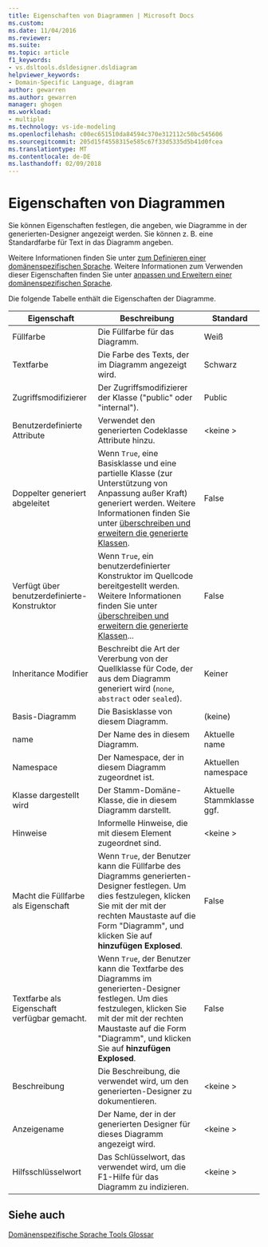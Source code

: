 ```yaml
---
title: Eigenschaften von Diagrammen | Microsoft Docs
ms.custom: 
ms.date: 11/04/2016
ms.reviewer: 
ms.suite: 
ms.topic: article
f1_keywords:
- vs.dsltools.dsldesigner.dsldiagram
helpviewer_keywords:
- Domain-Specific Language, diagram
author: gewarren
ms.author: gewarren
manager: ghogen
ms.workload:
- multiple
ms.technology: vs-ide-modeling
ms.openlocfilehash: c00ec651510da84594c370e312112c50bc545606
ms.sourcegitcommit: 205d15f4558315e585c67f33d5335d5b41d0fcea
ms.translationtype: MT
ms.contentlocale: de-DE
ms.lasthandoff: 02/09/2018
---
```

# <a name="properties-of-diagrams"></a>Eigenschaften von Diagrammen
Sie können Eigenschaften festlegen, die angeben, wie Diagramme in der generierten-Designer angezeigt werden. Sie können z. B. eine Standardfarbe für Text in das Diagramm angeben.  
  
 Weitere Informationen finden Sie unter [zum Definieren einer domänenspezifischen Sprache](../modeling/how-to-define-a-domain-specific-language.md). Weitere Informationen zum Verwenden dieser Eigenschaften finden Sie unter [anpassen und Erweitern einer domänenspezifischen Sprache](../modeling/customizing-and-extending-a-domain-specific-language.md).  
  
 Die folgende Tabelle enthält die Eigenschaften der Diagramme.  
  
|Eigenschaft|Beschreibung|Standard|  
|--------------|-----------------|-------------|  
|Füllfarbe|Die Füllfarbe für das Diagramm.|Weiß|  
|Textfarbe|Die Farbe des Texts, der im Diagramm angezeigt wird.|Schwarz|  
|Zugriffsmodifizierer|Der Zugriffsmodifizierer der Klasse ("public" oder "internal").|Public|  
|Benutzerdefinierte Attribute|Verwendet den generierten Codeklasse Attribute hinzu.|\<keine >|  
|Doppelter generiert abgeleitet|Wenn `True`, eine Basisklasse und eine partielle Klasse (zur Unterstützung von Anpassung außer Kraft) generiert werden. Weitere Informationen finden Sie unter [überschreiben und erweitern die generierte Klassen](../modeling/overriding-and-extending-the-generated-classes.md).|False|  
|Verfügt über benutzerdefinierte-Konstruktor|Wenn `True`, ein benutzerdefinierter Konstruktor im Quellcode bereitgestellt werden. Weitere Informationen finden Sie unter [überschreiben und erweitern die generierte Klassen](../modeling/overriding-and-extending-the-generated-classes.md)...|False|  
|Inheritance Modifier|Beschreibt die Art der Vererbung von der Quellklasse für Code, der aus dem Diagramm generiert wird (`none`, `abstract` oder `sealed`).|Keiner|  
|Basis-Diagramm|Die Basisklasse von diesem Diagramm.|(keine)|  
|name|Der Name des in diesem Diagramm.|Aktuelle name|  
|Namespace|Der Namespace, der in diesem Diagramm zugeordnet ist.|Aktuellen namespace|  
|Klasse dargestellt wird|Der Stamm-Domäne-Klasse, die in diesem Diagramm darstellt.|Aktuelle Stammklasse ggf.|  
|Hinweise|Informelle Hinweise, die mit diesem Element zugeordnet sind.|\<keine >|  
|Macht die Füllfarbe als Eigenschaft|Wenn `True`, der Benutzer kann die Füllfarbe des Diagramms generierten-Designer festlegen. Um dies festzulegen, klicken Sie mit der mit der rechten Maustaste auf die Form "Diagramm", und klicken Sie auf **hinzufügen Explosed**.|False|  
|Textfarbe als Eigenschaft verfügbar gemacht.|Wenn `True`, der Benutzer kann die Textfarbe des Diagramms im generierten-Designer festlegen. Um dies festzulegen, klicken Sie mit der mit der rechten Maustaste auf die Form "Diagramm", und klicken Sie auf **hinzufügen Explosed**.|False|  
|Beschreibung|Die Beschreibung, die verwendet wird, um den generierten-Designer zu dokumentieren.|\<keine >|  
|Anzeigename|Der Name, der in der generierten Designer für dieses Diagramm angezeigt wird.|\<keine >|  
|Hilfsschlüsselwort|Das Schlüsselwort, das verwendet wird, um die F1-Hilfe für das Diagramm zu indizieren.|\<keine >|  
  
## <a name="see-also"></a>Siehe auch  
 [Domänenspezifische Sprache Tools Glossar](http://msdn.microsoft.com/ca5e84cb-a315-465c-be24-76aa3df276aa)